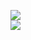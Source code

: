 [![](https://img.shields.io/badge/Made%20With-Github%20Spray-lightgrey.svg?style=for-the-badge&logo=github)](https://github.com/Annihil/github-spray#19229)  
[![](https://i.imgur.com/2DrTn0Z.gif)](https://github.com/Annihil/github-spray)